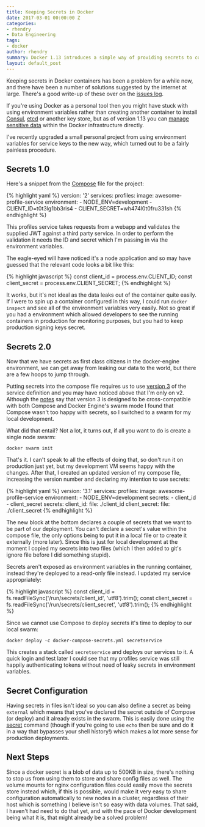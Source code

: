 ```yaml
---
title: Keeping Secrets in Docker
date: 2017-03-01 00:00:00 Z
categories:
- rhendry
- Data Engineering
tags:
- docker
author: rhendry
summary: Docker 1.13 introduces a simple way of providing secrets to containers
layout: default_post
---
```


Keeping secrets in Docker containers has been a problem for a while now, and there have been a number of solutions
suggested by the internet at large. There's a good write-up of these over on the [issues
log](https://github.com/docker/docker/issues/13490).

If you're using Docker as a personal tool then you might have stuck with using environment variables rather than
creating another container to install [Consul](https://www.consul.io/), [etcd](https://github.com/coreos/etcd) or
another key store, but as of version 1.13 you can [manage sensitive data](https://docs.docker.com/engine/swarm/secrets/) within the Docker infrastructure directly.

I've recently upgraded a small personal project from using environment variables for service keys to the new way, which
turned out to be a fairly painless procedure.

## Secrets 1.0

Here's a snippet from the [Compose](https://docs.docker.com/compose/) file for the project:

{% highlight yaml %}
version: '2'
services:
  profiles:
    image: awesome-profile-service
    environment:
      - NODE_ENV=development
      - CLIENT_ID=t0t3lg1bb3ris4
      - CLIENT_SECRET=wh474l0t0fru331sh
{% endhighlight %}

This profiles service takes requests from a webapp and validates the supplied JWT against a third party service. In
order to perform the validation it needs the ID and secret which I'm passing in via the environment variables.

The eagle-eyed will have noticed it's a node application and so may have guessed that the relevant code looks a bit like
this:

{% highlight javascript %}
const client_id = process.env.CLIENT_ID;
const client_secret = process.env.CLIENT_SECRET;
{% endhighlight %}

It works, but it's not ideal as the data leaks out of the container quite easily. If I were to spin up a container
configured in this way, I could run `docker inspect` and see all of the environment variables very easily. Not so great
if you had a environment which allowed developers to see the running containers in production for monitoring purposes,
but you had to keep production signing keys secret.

## Secrets 2.0

Now that we have secrets as first class citizens in the docker-engine environment, we can get away from leaking our data to the world, but there are a few hoops to jump through.

Putting secrets into the compose file requires us to use [version 3](https://docs.docker.com/compose/compose-file/) of the service definition and you may have noticed above that I'm only on v2. Although the [notes](https://docs.docker.com/compose/compose-file/compose-versioning/#/version-3) say that version 3 is designed to be cross-compatible with both Compose and Docker Engine's swarm mode I found that Compose wasn't too happy with secrets, so I switched to a swarm for my local development.

What did that entail? Not a lot, it turns out, if all you want to do is create a single node swarm:

`docker swarm init`

That's it. I can't speak to all the effects of doing that, so don't run it on production just yet, but my
development VM seems happy with the changes. After that, I created an updated version of my compose file, increasing the
version number and declaring my intention to use secrets:

{% highlight yaml %}
version: '3.1'
services:
  profiles:
    image: awesome-profile-service
    environment:
      - NODE_ENV=development
    secrets:
      - client_id
      - client_secret
secrets:
  client_id:
    file: ./client_id
  client_secret:
    file: ./client_secret
{% endhighlight %}

The new block at the bottom declares a couple of secrets that we want to be part of our deployment. You can't declare a
secret's value within the compose file, the only options being to put it in a local file or to create it externally
(more later). Since this is just for local development at the moment I copied my secrets into two files (which I then
added to git's ignore file before I did something stupid).

Secrets aren't exposed as environment variables in the running container, instead they're deployed to a read-only file
instead. I updated my service appropriately:

{% highlight javascript %}
const client_id = fs.readFileSync('/run/secrets/client_id', 'utf8').trim();
const client_secret = fs.readFileSync('/run/secrets/client_secret', 'utf8').trim();
{% endhighlight %}

Since we cannot use Compose to deploy secrets it's time to deploy to our local swarm:

`docker deploy -c docker-compose-secrets.yml secretservice`

This creates a stack called `secretservice` and deploys our services to it. A quick login and test later I could see
that my profiles service was still happily authenticating tokens without need of leaky secrets in environment variables.

## Secret Configuration

Having secrets in files isn't ideal so you can also define a secret as being `external` which means that you've declared
the secret outside of Compose (or deploy) and it already exists in the swarm. This is easily done using the
[secret](https://docs.docker.com/engine/swarm/secrets/) command (though if you're going to use `echo` then be sure and
do it in a way that bypasses your shell history!) which makes a lot more sense for production deployments.

## Next Steps

Since a docker secret is a blob of data up to 500KB in size, there's nothing to stop us from using them to store and
share config files as well. The volume mounts for nginx configuration files could easily move the secrets store
instead which, if this is possible, would make it very easy to share configuration automatically to new nodes in a
cluster, regardless of their host which is something I believe isn't so easy with data volumes. That said, I haven't had
need to do that yet, and with the pace of Docker development being what it is, that might already be a solved problem!

